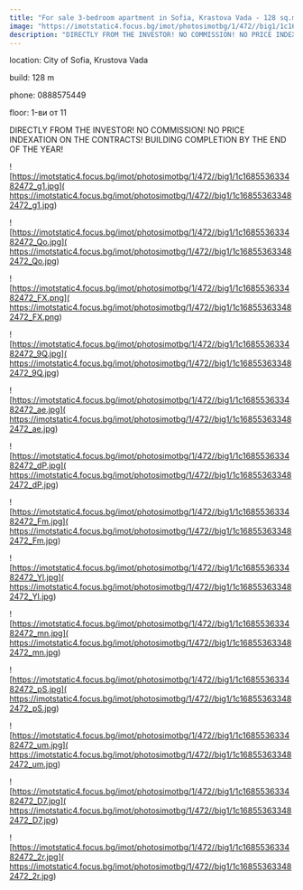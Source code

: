 ```yaml
---
title: "For sale 3-bedroom apartment in Sofia, Krastova Vada - 128 sq.m / 248000 EUR :: imot.bg Ad"
image: "https://imotstatic4.focus.bg/imot/photosimotbg/1/472//big1/1c168553633482472_Ma.jpg"
description: "DIRECTLY FROM THE INVESTOR! NO COMMISSION! NO PRICE INDEXATION ON THE CONTRACTS! BUILDING COMPLETION BY THE END OF THE YEAR!"
---
```


location: City of Sofia, Krustova Vada

build: 128 m

phone: 0888575449

floor: 1-ви от 11

DIRECTLY FROM THE INVESTOR! NO COMMISSION! NO PRICE INDEXATION ON THE CONTRACTS! BUILDING COMPLETION BY THE END OF THE YEAR!


![https://imotstatic4.focus.bg/imot/photosimotbg/1/472//big1/1c168553633482472_g1.jpg]( https://imotstatic4.focus.bg/imot/photosimotbg/1/472//big1/1c168553633482472_g1.jpg)


![https://imotstatic4.focus.bg/imot/photosimotbg/1/472//big1/1c168553633482472_Qo.jpg]( https://imotstatic4.focus.bg/imot/photosimotbg/1/472//big1/1c168553633482472_Qo.jpg)


![https://imotstatic4.focus.bg/imot/photosimotbg/1/472//big1/1c168553633482472_FX.png]( https://imotstatic4.focus.bg/imot/photosimotbg/1/472//big1/1c168553633482472_FX.png)


![https://imotstatic4.focus.bg/imot/photosimotbg/1/472//big1/1c168553633482472_9Q.jpg]( https://imotstatic4.focus.bg/imot/photosimotbg/1/472//big1/1c168553633482472_9Q.jpg)


![https://imotstatic4.focus.bg/imot/photosimotbg/1/472//big1/1c168553633482472_ae.jpg]( https://imotstatic4.focus.bg/imot/photosimotbg/1/472//big1/1c168553633482472_ae.jpg)


![https://imotstatic4.focus.bg/imot/photosimotbg/1/472//big1/1c168553633482472_dP.jpg]( https://imotstatic4.focus.bg/imot/photosimotbg/1/472//big1/1c168553633482472_dP.jpg)


![https://imotstatic4.focus.bg/imot/photosimotbg/1/472//big1/1c168553633482472_Fm.jpg]( https://imotstatic4.focus.bg/imot/photosimotbg/1/472//big1/1c168553633482472_Fm.jpg)


![https://imotstatic4.focus.bg/imot/photosimotbg/1/472//big1/1c168553633482472_Yl.jpg]( https://imotstatic4.focus.bg/imot/photosimotbg/1/472//big1/1c168553633482472_Yl.jpg)


![https://imotstatic4.focus.bg/imot/photosimotbg/1/472//big1/1c168553633482472_mn.jpg]( https://imotstatic4.focus.bg/imot/photosimotbg/1/472//big1/1c168553633482472_mn.jpg)


![https://imotstatic4.focus.bg/imot/photosimotbg/1/472//big1/1c168553633482472_pS.jpg]( https://imotstatic4.focus.bg/imot/photosimotbg/1/472//big1/1c168553633482472_pS.jpg)


![https://imotstatic4.focus.bg/imot/photosimotbg/1/472//big1/1c168553633482472_um.jpg]( https://imotstatic4.focus.bg/imot/photosimotbg/1/472//big1/1c168553633482472_um.jpg)


![https://imotstatic4.focus.bg/imot/photosimotbg/1/472//big1/1c168553633482472_D7.jpg]( https://imotstatic4.focus.bg/imot/photosimotbg/1/472//big1/1c168553633482472_D7.jpg)


![https://imotstatic4.focus.bg/imot/photosimotbg/1/472//big1/1c168553633482472_2r.jpg]( https://imotstatic4.focus.bg/imot/photosimotbg/1/472//big1/1c168553633482472_2r.jpg)


